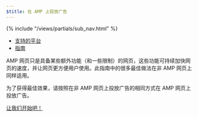 ```yaml
---
$title: 在 AMP 上投放广告
---
```

<div class="toc">
{% include "/views/partials/sub_nav.html" %}
  <ul>
    <li><a href="/zh_cn/learn/who/#ads">支持的平台</a></li>
    <li><a href="/zh_cn//roadmap">指南</a></li>
  </ul>
</div>

AMP 网页只是具备某些额外功能（和一些限制）的网页，这些功能可持续加快网页的速度，并让网页更方便用户使用。此指南中的很多最佳做法在非 AMP 网页上同样适用。

为了获得最佳效果，请按照在非 AMP 网页上投放广告的相同方式在 AMP 网页上投放广告。

<a class="button go-button" href="/zh_cn/docs/guides/ads/ads_getting_started.html">让我们开始吧！</a>

